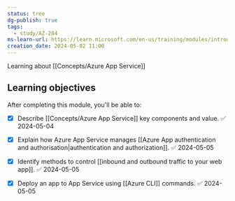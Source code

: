 ```yaml
---
status: tree
dg-publish: true
tags:
  - study/AZ-204
ms-learn-url: https://learn.microsoft.com/en-us/training/modules/introduction-to-azure-app-service/
creation_date: 2024-05-02 11:00
---
```


Learning about [[Concepts/Azure App Service]]
## Learning objectives

After completing this module, you'll be able to:

- [x] Describe [[Concepts/Azure App Service]] key components and value. ✅ 2024-05-04
- [x] Explain how Azure App Service manages [[Azure App authentication and authorisation|authentication and authorization]]. ✅ 2024-05-05
- [x] Identify methods to control [[inbound and outbound traffic to your web app]]. ✅ 2024-05-05
- [x] Deploy an app to App Service using [[Azure CLI]] commands. ✅ 2024-05-05

